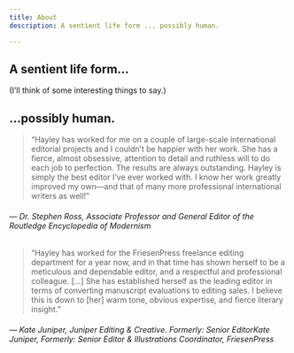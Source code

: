```yaml
---
title: About
description: A sentient life form ... possibly human.

---
```

## A sentient life form…

(I’ll think of some interesting things to say.)

## <span class="text-right">…possibly human.</span>

> “Hayley has worked for me on a couple of large-scale international editorial projects and I couldn’t be happier with her work. She has a fierce, almost obsessive, attention to detail and ruthless will to do each job to perfection. The results are always outstanding. Hayley is simply the best editor I’ve ever worked with. I know her work greatly improved my own—and that of many more professional international writers as well!”

###### — Dr. Stephen Ross, Associate Professor and General Editor of the Routledge Encyclopedia of Modernism

> “Hayley has worked for the FriesenPress freelance editing department for a year now, and in that time has shown herself to be a meticulous and dependable editor, and a respectful and professional colleague. \[...\] She has established herself as the leading editor in terms of converting manuscript evaluations to editing sales. I believe this is down to \[her\] warm tone, obvious expertise, and fierce literary insight.”

###### — Kate Juniper, Juniper Editing & Creative. Formerly: Senior EditorKate Juniper, Formerly: Senior Editor & Illustrations Coordinator, FriesenPress